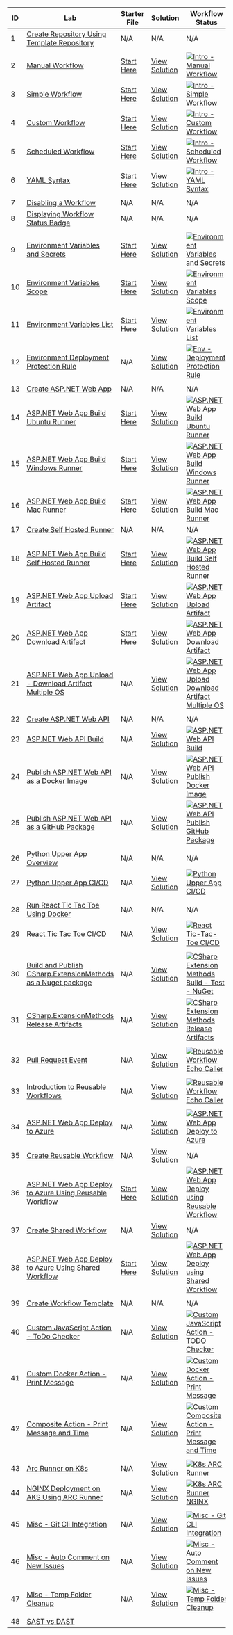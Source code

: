 | ID  | Lab                                                                                                                                           | Starter File                                                                    | Solution                                                                                                | Workflow Status                                                                                                                                                                                                                                                                                                                         |
| --- | --------------------------------------------------------------------------------------------------------------------------------------------- | ------------------------------------------------------------------------------- | ------------------------------------------------------------------------------------------------------- | --------------------------------------------------------------------------------------------------------------------------------------------------------------------------------------------------------------------------------------------------------------------------------------------------------------------------------------- |
| 1   | [Create Repository Using Template Repository](./labs/create-repository-using-template-repository-lab.md)                                      | N/A                                                                             | N/A                                                                                                     | N/A                                                                                                                                                                                                                                                                                                                                     |
|     |                                                                                                                                               |                                                                                 |                                                                                                         |                                                                                                                                                                                                                                                                                                                                         |
| 2   | [Manual Workflow](./labs/intro/intro-manual-workflow-lab.md)                                                                                  | [Start Here](./labs/intro/intro-manual-workflow-starter.md)                     | [View Solution](./labs/intro/intro-manual-workflow-solution.md)                                         | [![Intro - Manual Workflow](https://github.com/prasadhonrao/github-actions-workshop/actions/workflows/intro-manual-workflow.yml/badge.svg)](https://github.com/prasadhonrao/github-actions-workshop/actions/workflows/intro-manual-workflow.yml)                                                                                        |
| 3   | [Simple Workflow](./labs/intro/intro-simple-workflow-lab.md)                                                                                  | [Start Here](./labs/intro/intro-simple-workflow-starter.md)                     | [View Solution](./labs/intro/intro-simple-workflow-solution.md)                                         | [![Intro - Simple Workflow](https://github.com/prasadhonrao/github-actions-workshop/actions/workflows/intro-simple-workflow.yml/badge.svg)](https://github.com/prasadhonrao/github-actions-workshop/actions/workflows/intro-simple-workflow.yml)                                                                                        |
| 4   | [Custom Workflow](./labs/intro/intro-custom-workflow-lab.md)                                                                                  | [Start Here](./labs/intro/intro-custom-workflow-starter.md)                     | [View Solution](./labs/intro/intro-custom-workflow-solution.md)                                         | [![Intro - Custom Workflow](https://github.com/prasadhonrao/github-actions-workshop/actions/workflows/intro-custom-workflow.yml/badge.svg)](https://github.com/prasadhonrao/github-actions-workshop/actions/workflows/intro-custom-workflow.yml)                                                                                        |
| 5   | [Scheduled Workflow](./labs/intro/intro-scheduled-workflow-lab.md)                                                                            | [Start Here](./labs/intro/intro-scheduled-workflow-starter.md)                  | [View Solution](./labs/intro/intro-scheduled-workflow-solution.md)                                      | [![Intro - Scheduled Workflow](https://github.com/prasadhonrao/github-actions-workshop/actions/workflows/intro-scheduled-workflow.yml/badge.svg)](https://github.com/prasadhonrao/github-actions-workshop/actions/workflows/intro-scheduled-workflow.yml)                                                                               |
| 6   | [YAML Syntax](./labs/intro/intro-yaml-syntax-lab.md)                                                                                          | [Start Here](./labs/intro/intro-yaml-syntax-starter.md)                         | [View Solution](./labs/intro/intro-yaml-syntax-solution.md)                                             | [![Intro - YAML Syntax](https://github.com/prasadhonrao/github-actions-workshop/actions/workflows/intro-yaml-syntax.yml/badge.svg)](https://github.com/prasadhonrao/github-actions-workshop/actions/workflows/intro-yaml-syntax.yml)                                                                                                    |
|     |                                                                                                                                               |                                                                                 |                                                                                                         |                                                                                                                                                                                                                                                                                                                                         |
| 7   | [Disabling a Workflow](./labs/misc/disabling-a-workflow-lab.md)                                                                               | N/A                                                                             | N/A                                                                                                     | N/A                                                                                                                                                                                                                                                                                                                                     |
| 8   | [Displaying Workflow Status Badge](./labs/misc/displaying-workflow-status-badge-lab.md)                                                       | N/A                                                                             | N/A                                                                                                     | N/A                                                                                                                                                                                                                                                                                                                                     |
|     |                                                                                                                                               |                                                                                 |                                                                                                         |                                                                                                                                                                                                                                                                                                                                         |
| 9   | [Environment Variables and Secrets](./labs/env-var/env-var-secrets-lab.md)                                                                    | [Start Here](./labs/env-var/env-var-secrets-starter.md)                         | [View Solution](./labs/env-var/env-var-secrets-solution.md)                                             | [![Environment Variables and Secrets](https://github.com/prasadhonrao/github-actions-workshop/actions/workflows/env-var-secrets.yml/badge.svg)](https://github.com/prasadhonrao/github-actions-workshop/actions/workflows/env-var-secrets.yml)                                                                                          |
| 10  | [Environment Variables Scope](./labs/env-var/env-var-scope-lab.md)                                                                            | [Start Here](./labs/env-var/env-var-scope-starter.md)                           | [View Solution](./labs/env-var/env-var-scope-solution.md)                                               | [![Environment Variables Scope](https://github.com/prasadhonrao/github-actions-workshop/actions/workflows/env-var-scope.yml/badge.svg)](https://github.com/prasadhonrao/github-actions-workshop/actions/workflows/env-var-scope.yml)                                                                                                    |
| 11  | [Environment Variables List](./labs/env-var/env-var-list-lab.md)                                                                              | [Start Here](./labs/env-var/env-var-list-starter.md)                            | [View Solution](./labs/env-var/env-var-list-solution.md)                                                | [![Environment Variables List](https://github.com/prasadhonrao/github-actions-workshop/actions/workflows/env-var-list.yml/badge.svg)](https://github.com/prasadhonrao/github-actions-workshop/actions/workflows/env-var-list.yml)                                                                                                       |
| 12  | [Environment Deployment Protection Rule](./labs/env-var/env-deployment-protection-rule-lab.md)                                                | N/A                                                                             | [View Solution](./labs/env-var/env-deployment-protection-rule-solution.md)                              | [![Env - Deployment Protection Rule](https://github.com/prasadhonrao/github-actions-workshop/actions/workflows/env-deployment-protection-rule.yml/badge.svg)](https://github.com/prasadhonrao/github-actions-workshop/actions/workflows/env-deployment-protection-rule.yml)                                                             |
|     |                                                                                                                                               |                                                                                 |                                                                                                         |                                                                                                                                                                                                                                                                                                                                         |
| 13  | [Create ASP.NET Web App](./labs/aspnet-webapp/create-aspnet-webapp-lab.md)                                                                    | N/A                                                                             | N/A                                                                                                     | N/A                                                                                                                                                                                                                                                                                                                                     |
| 14  | [ASP.NET Web App Build Ubuntu Runner](./labs/aspnet-webapp/build-ubuntu-runner-lab.md)                                                        | [Start Here](./labs/aspnet-webapp/build-ubuntu-runner-starter.md)               | [View Solution](./labs/aspnet-webapp/build-ubuntu-runner-solution.md)                                   | [![ASP.NET Web App Build Ubuntu Runner](https://github.com/prasadhonrao/github-actions-workshop/actions/workflows/aspnet-webapp-build-ubuntu-runner.yml/badge.svg)](https://github.com/prasadhonrao/github-actions-workshop/actions/workflows/aspnet-webapp-build-ubuntu-runner.yml)                                                    |
| 15  | [ASP.NET Web App Build Windows Runner](./labs/aspnet-webapp/build-windows-runner-lab.md)                                                      | [Start Here](./labs/aspnet-webapp/build-windows-runner-starter.md)              | [View Solution](./labs/aspnet-webapp/build-windows-runner-solution.md)                                  | [![ASP.NET Web App Build Windows Runner](https://github.com/prasadhonrao/github-actions-workshop/actions/workflows/aspnet-webapp-build-windows-runner.yml/badge.svg)](https://github.com/prasadhonrao/github-actions-workshop/actions/workflows/aspnet-webapp-build-windows-runner.yml)                                                 |
| 16  | [ASP.NET Web App Build Mac Runner](./labs/aspnet-webapp/build-mac-runner-lab.md)                                                              | [Start Here](./labs/aspnet-webapp/build-mac-runner-starter.md)                  | [View Solution](./labs/aspnet-webapp/build-mac-runner-solution.md)                                      | [![ASP.NET Web App Build Mac Runner](https://github.com/prasadhonrao/github-actions-workshop/actions/workflows/aspnet-webapp-build-mac-runner.yml/badge.svg)](https://github.com/prasadhonrao/github-actions-workshop/actions/workflows/aspnet-webapp-build-mac-runner.yml)                                                             |
| 17  | [Create Self Hosted Runner](./labs/create-self-hosted-runner-lab.md)                                                                          | N/A                                                                             | N/A                                                                                                     | N/A                                                                                                                                                                                                                                                                                                                                     |
| 18  | [ASP.NET Web App Build Self Hosted Runner](./labs/aspnet-webapp/build-self-hosted-runner-lab.md)                                              | [Start Here](./labs/aspnet-webapp/build-self-hosted-runner-starter.md)          | [View Solution](./labs/aspnet-webapp/build-self-hosted-runner-solution.md)                              | [![ASP.NET Web App Build Self Hosted Runner](https://github.com/prasadhonrao/github-actions-workshop/actions/workflows/aspnet-webapp-build-self-hosted-runner.yml/badge.svg)](https://github.com/prasadhonrao/github-actions-workshop/actions/workflows/aspnet-webapp-build-self-hosted-runner.yml)                                     |
| 19  | [ASP.NET Web App Upload Artifact](./labs/aspnet-webapp/upload-artifact-lab.md)                                                                | [Start Here](./labs/aspnet-webapp/upload-artifact-starter.md)                   | [View Solution](./labs/aspnet-webapp/upload-artifact-solution.md)                                       | [![ASP.NET Web App Upload Artifact](https://github.com/prasadhonrao/github-actions-workshop/actions/workflows/aspnet-webapp-upload-artifact.yml/badge.svg)](https://github.com/prasadhonrao/github-actions-workshop/actions/workflows/aspnet-webapp-upload-artifact.yml)                                                                |
| 20  | [ASP.NET Web App Download Artifact](./labs/aspnet-webapp/download-artifact-lab.md)                                                            | [Start Here](./labs/aspnet-webapp/download-artifact-starter.md)                 | [View Solution](./labs/aspnet-webapp/download-artifact-solution.md)                                     | [![ASP.NET Web App Download Artifact](https://github.com/prasadhonrao/github-actions-workshop/actions/workflows/aspnet-webapp-download-artifact.yml/badge.svg)](https://github.com/prasadhonrao/github-actions-workshop/actions/workflows/aspnet-webapp-download-artifact.yml)                                                          |
| 21  | [ASP.NET Web App Upload - Download Artifact Multiple OS](./labs/aspnet-webapp/upload-download-artifact-multiple-os-lab.md)                    | N/A                                                                             | [View Solution](./labs/aspnet-webapp/upload-download-artifact-multiple-os-solution.md)                  | [![ASP.NET Web App Upload Download Artifact Multiple OS](https://github.com/prasadhonrao/github-actions-workshop/actions/workflows/aspnet-webapp-upload-download-artifact-multiple-os.yml/badge.svg)](https://github.com/prasadhonrao/github-actions-workshop/actions/workflows/aspnet-webapp-upload-download-artifact-multiple-os.yml) |
|     |                                                                                                                                               |                                                                                 |                                                                                                         |                                                                                                                                                                                                                                                                                                                                         |
| 22  | [Create ASP.NET Web API](./labs/aspnet-webapi/create-aspnet-webapi-lab.md)                                                                    | N/A                                                                             | N/A                                                                                                     | N/A                                                                                                                                                                                                                                                                                                                                     |
| 23  | [ASP.NET Web API Build](./labs/aspnet-webapi/build-lab.md)                                                                                    | N/A                                                                             | [View Solution](./labs/aspnet-webapi/build-solution.md)                                                 | [![ASP.NET Web API Build](https://github.com/prasadhonrao/github-actions-workshop/actions/workflows/aspnet-webapi-build.yml/badge.svg)](https://github.com/prasadhonrao/github-actions-workshop/actions/workflows/aspnet-webapi-build.yml)                                                                                              |
| 24  | [Publish ASP.NET Web API as a Docker Image](./labs/aspnet-webapi/publish-docker-image-lab.md)                                                 | N/A                                                                             | [View Solution](./labs/aspnet-webapi/publish-docker-image-solution.md)                                  | [![ASP.NET Web API Publish Docker Image](https://github.com/prasadhonrao/github-actions-workshop/actions/workflows/aspnet-webapi-publish-docker-image.yml/badge.svg)](https://github.com/prasadhonrao/github-actions-workshop/actions/workflows/aspnet-webapi-publish-docker-image.yml)                                                 |
| 25  | [Publish ASP.NET Web API as a GitHub Package](./labs/aspnet-webapi/publish-github-package-lab.md)                                             | N/A                                                                             | [View Solution](./labs/aspnet-webapi/publish-github-package-solution.md)                                | [![ASP.NET Web API Publish GitHub Package](https://github.com/prasadhonrao/github-actions-workshop/actions/workflows/aspnet-webapi-publish-github-package.yml/badge.svg)](https://github.com/prasadhonrao/github-actions-workshop/actions/workflows/aspnet-webapi-publish-github-package.yml)                                           |
|     |                                                                                                                                               |                                                                                 |                                                                                                         |                                                                                                                                                                                                                                                                                                                                         |
| 26  | [Python Upper App Overview](./labs/python-upper/python-upper-app-overview.md)                                                                 | N/A                                                                             | N/A                                                                                                     | N/A                                                                                                                                                                                                                                                                                                                                     |
| 27  | [Python Upper App CI/CD](./labs/python-upper/python-upper-app-ci-cd-lab.md)                                                                   | N/A                                                                             | [View Solution](./labs/python-upper/python-upper-app-ci-cd-solution.md)                                 | [![Python Upper App CI/CD](https://github.com/prasadhonrao/github-actions-workshop/actions/workflows/python-upper-app-ci-cd.yml/badge.svg)](https://github.com/prasadhonrao/github-actions-workshop/actions/workflows/python-upper-app-ci-cd.yml)                                                                                       |
|     |                                                                                                                                               |                                                                                 |                                                                                                         |                                                                                                                                                                                                                                                                                                                                         |
| 28  | [Run React Tic Tac Toe Using Docker](./labs/react-tic-tac-toe/run-react-tic-tac-toe-using-docker.md)                                          | N/A                                                                             | N/A                                                                                                     | N/A                                                                                                                                                                                                                                                                                                                                     |
| 29  | [React Tic Tac Toe CI/CD](./labs/react-tic-tac-toe/react-tic-tac-toe-ci-cd-lab.md)                                                            | N/A                                                                             | [View Solution](./labs/react-tic-tac-toe/react-tic-tac-toe-ci-cd-solution.md)                           | [![React Tic-Tac-Toe CI/CD](https://github.com/prasadhonrao/github-actions-workshop/actions/workflows/react-tic-tac-toe-ci-cd.yml/badge.svg)](https://github.com/prasadhonrao/github-actions-workshop/actions/workflows/react-tic-tac-toe-ci-cd.yml)                                                                                    |
|     |                                                                                                                                               |                                                                                 |                                                                                                         |                                                                                                                                                                                                                                                                                                                                         |
| 30  | [Build and Publish CSharp.ExtensionMethods as a Nuget package ](./labs/csharp-extension-methods/csharp-extension-methods-build-test-nuget.md) | N/A                                                                             | [View Solution](./labs/csharp-extension-methods/csharp-extension-methods-build-test-nuget-solution.md)  | [![CSharp Extension Methods Build - Test - NuGet](https://github.com/prasadhonrao/github-actions-workshop/actions/workflows/csharp-extension-methods-build-test-nuget.yml/badge.svg)](https://github.com/prasadhonrao/github-actions-workshop/actions/workflows/csharp-extension-methods-build-test-nuget.yml)                          |
| 31  | [CSharp.ExtensionMethods Release Artifacts ](./labs/csharp-extension-methods/csharp-extension-methods-release-artifacts.md)                   | N/A                                                                             | [View Solution](./labs/csharp-extension-methods/csharp-extension-methods-release-artifacts-solution.md) | [![CSharp Extension Methods Release Artifacts](https://github.com/prasadhonrao/github-actions-workshop/actions/workflows/csharp-extension-methods-release-artifacts.yml/badge.svg)](https://github.com/prasadhonrao/github-actions-workshop/actions/workflows/csharp-extension-methods-release-artifacts.yml)                           |
|     |                                                                                                                                               |                                                                                 |                                                                                                         |                                                                                                                                                                                                                                                                                                                                         |
| 32  | [Pull Request Event](./labs/events/pull-request-event-lab.md)                                                                                 | N/A                                                                             | [View Solution](./labs/events/pull-request-event-solution.md)                                           | [![Reusable Workflow Echo Caller](https://github.com/prasadhonrao/github-actions-workshop/actions/workflows/reusable-workflow-echo-caller.yml/badge.svg)](https://github.com/prasadhonrao/github-actions-workshop/actions/workflows/reusable-workflow-echo-caller.yml)                                                                  |
|     |                                                                                                                                               |                                                                                 |                                                                                                         |                                                                                                                                                                                                                                                                                                                                         |
| 33  | [Introduction to Reusable Workflows](./labs/reusable-workflow/reusable-workflow-lab.md)                                                       | N/A                                                                             | [View Solution](./labs/reusable-workflow/reusable-workflow-solution.md)                                 | [![Reusable Workflow Echo Caller](https://github.com/prasadhonrao/github-actions-workshop/actions/workflows/reusable-workflow-echo-caller.yml/badge.svg)](https://github.com/prasadhonrao/github-actions-workshop/actions/workflows/reusable-workflow-echo-caller.yml)                                                                  |
|     |                                                                                                                                               |                                                                                 |                                                                                                         |                                                                                                                                                                                                                                                                                                                                         |
| 34  | [ASP.NET Web App Deploy to Azure](./labs/aspnet-webapp/deploy-to-azure-lab.md)                                                                | N/A                                                                             | [View Solution](./labs/aspnet-webapp/deploy-to-azure-solution.md)                                       | [![ASP.NET Web App Deploy to Azure](https://github.com/prasadhonrao/github-actions-workshop/actions/workflows/aspnet-webapp-deploy-to-azure.yml/badge.svg)](https://github.com/prasadhonrao/github-actions-workshop/actions/workflows/aspnet-webapp-deploy-to-azure.yml)                                                                |
| 35  | [Create Reusable Workflow](./labs/aspnet-webapp/create-reusable-workflow-lab.md)                                                              | N/A                                                                             | [View Solution](./labs/aspnet-webapp/create-reusable-workflow-solution.md)                              | N/A                                                                                                                                                                                                                                                                                                                                     |
| 36  | [ASP.NET Web App Deploy to Azure Using Reusable Workflow](./labs/aspnet-webapp/deploy-to-azure-reusable-workflow-lab.md)                      | [Start Here](./labs/aspnet-webapp/deploy-to-azure-reusable-workflow-starter.md) | [View Solution](./labs/aspnet-webapp/deploy-to-azure-reusable-workflow-solution.md)                     | [![ASP.NET Web App Deploy using Reusable Workflow](https://github.com/prasadhonrao/github-actions-workshop/actions/workflows/aspnet-webapp-deploy-to-azure-using-reusable-workflow.yml/badge.svg)](https://github.com/prasadhonrao/github-actions-workshop/actions/workflows/aspnet-webapp-deploy-to-azure-using-reusable-workflow.yml) |
| 37  | [Create Shared Workflow](./labs/aspnet-webapp/create-shared-workflow-lab.md)                                                                  | N/A                                                                             | [View Solution](./labs/aspnet-webapp/create-shared-workflow-solution.md)                                | N/A                                                                                                                                                                                                                                                                                                                                     |
| 38  | [ASP.NET Web App Deploy to Azure Using Shared Workflow](./labs/aspnet-webapp/deploy-to-azure-shared-workflow-lab.md)                          | [Start Here](./labs/aspnet-webapp/deploy-to-azure-shared-workflow-starter.md)   | [View Solution](./labs/aspnet-webapp/deploy-to-azure-shared-workflow-solution.md)                       | [![ASP.NET Web App Deploy using Shared Workflow](https://github.com/prasadhonrao/github-actions-workshop/actions/workflows/aspnet-webapp-deploy-to-azure-using-shared-workflow.yml/badge.svg)](https://github.com/prasadhonrao/github-actions-workshop/actions/workflows/aspnet-webapp-deploy-to-azure-using-shared-workflow.yml)       |
|     |                                                                                                                                               |                                                                                 |                                                                                                         |                                                                                                                                                                                                                                                                                                                                         |
| 39  | [Create Workflow Template](./labs/workflow-templates/create-workflow-templates-lab.md)                                                        | N/A                                                                             | N/A                                                                                                     | N/A                                                                                                                                                                                                                                                                                                                                     |
| 40  | [Custom JavaScript Action - ToDo Checker](./labs/custom-actions/todo-checker-javascript-action-lab.md)                                        | N/A                                                                             | [View Solution](./labs/custom-actions/todo-checker-javascript-action-solution.md)                       | [![Custom JavaScript Action - TODO Checker](https://github.com/prasadhonrao/github-actions-workshop/actions/workflows/custom-javascript-action-todo-checker.yml/badge.svg)](https://github.com/prasadhonrao/github-actions-workshop/actions/workflows/custom-javascript-action-todo-checker.yml)                                        |
| 41  | [Custom Docker Action - Print Message](./labs/custom-actions/print-message-docker-action-lab.md)                                              | N/A                                                                             | [View Solution](./labs/custom-actions/print-message-docker-action-solution.md)                          | [![Custom Docker Action - Print Message](https://github.com/prasadhonrao/github-actions-workshop/actions/workflows/custom-docker-action-print-message.yml/badge.svg)](https://github.com/prasadhonrao/github-actions-workshop/actions/workflows/custom-docker-action-print-message.yml)                                                 |
| 42  | [Composite Action - Print Message and Time](./labs/custom-actions/print-message-and-time-composite-action-lab.md)                             | N/A                                                                             | [View Solution](./labs/custom-actions/print-message-and-time-composite-action-solution.md)              | [![Custom Composite Action - Print Message and Time](https://github.com/prasadhonrao/github-actions-workshop/actions/workflows/custom-composite-action-print-message-and-time.yml/badge.svg)](https://github.com/prasadhonrao/github-actions-workshop/actions/workflows/custom-composite-action-print-message-and-time.yml)             |
|     |                                                                                                                                               |                                                                                 |                                                                                                         |                                                                                                                                                                                                                                                                                                                                         |
| 43  | [Arc Runner on K8s](./labs/k8s/k8s-arc-runner-lab.md)                                                                                         | N/A                                                                             | [View Solution](./labs/k8s/k8s-arc-runner-solution.md)                                                  | [![K8s ARC Runner](https://github.com/prasadhonrao/github-actions-workshop/actions/workflows/k8s-arc-runner.yml/badge.svg)](https://github.com/prasadhonrao/github-actions-workshop/actions/workflows/k8s-arc-runner.yml)                                                                                                               |
| 44  | [NGINX Deployment on AKS Using ARC Runner](./labs/k8s/nginx-deployment-on-aks-using-arc-runner.md)                                            | N/A                                                                             | [View Solution](./labs/k8s/nginx-deployment-on-aks-using-arc-runner.md)                                 | [![K8s ARC Runner NGINX](https://github.com/prasadhonrao/github-actions-workshop/actions/workflows/k8s-arc-runner-nginx.yml/badge.svg)](https://github.com/prasadhonrao/github-actions-workshop/actions/workflows/k8s-arc-runner-nginx.yml)                                                                                             |
|     |                                                                                                                                               |                                                                                 |                                                                                                         |                                                                                                                                                                                                                                                                                                                                         |
| 45  | [Misc - Git Cli Integration](./labs/misc/git-cli-integration-lab.md)                                                                          | N/A                                                                             | [View Solution](./labs/misc/git-cli-integration-solution.md)                                            | [![Misc - Git CLI Integration](https://github.com/prasadhonrao/github-actions-workshop/actions/workflows/misc-git-cli-integration.yml/badge.svg)](https://github.com/prasadhonrao/github-actions-workshop/actions/workflows/misc-git-cli-integration.yml)                                                                               |
| 46  | [Misc - Auto Comment on New Issues](./labs/misc/auto-comment-on-new-issues-lab.md)                                                            | N/A                                                                             | [View Solution](./labs/misc/auto-comment-on-new-issues-solution.md)                                     | [![Misc - Auto Comment on New Issues](https://github.com/prasadhonrao/github-actions-workshop/actions/workflows/misc-auto-comment-on-new-issues.yml/badge.svg)](https://github.com/prasadhonrao/github-actions-workshop/actions/workflows/misc-auto-comment-on-new-issues.yml)                                                          |
| 47  | [Misc - Temp Folder Cleanup](./labs/misc/temp-folder-cleanup-lab.md)                                                                          | N/A                                                                             | [View Solution](./labs/misc/temp-folder-cleanup-solution.md)                                            | [![Misc - Temp Folder Cleanup](https://github.com/prasadhonrao/github-actions-workshop/actions/workflows/misc-temp-folder-cleanup.yml/badge.svg)](https://github.com/prasadhonrao/github-actions-workshop/actions/workflows/misc-temp-folder-cleanup.yml)                                                                               |
|     |                                                                                                                                               |                                                                                 |                                                                                                         |                                                                                                                                                                                                                                                                                                                                         |
| 48  | [SAST vs DAST](./labs/docs/sast-vs-dast.md)                                                                                                   |                                                                                 |                                                                                                         |                                                                                                                                                                                                                                                                                                                                         |
